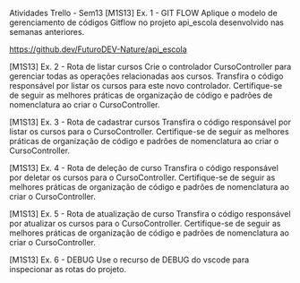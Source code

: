 Atividades Trello - Sem13
[M1S13] Ex. 1 - GIT FLOW
Aplique o modelo de gerenciamento de códigos Gitflow no projeto api_escola desenvolvido nas semanas anteriores.

https://github.dev/FuturoDEV-Nature/api_escola


[M1S13] Ex. 2 - Rota de listar cursos
Crie o controlador CursoController para gerenciar todas as operações relacionadas aos cursos. Transfira o código responsável por listar os cursos para este novo controlador.
Certifique-se de seguir as melhores práticas de organização de código e padrões de nomenclatura ao criar o CursoController.

[M1S13] Ex. 3 - Rota de cadastrar cursos
Transfira o código responsável por listar os cursos para o CursoController.
Certifique-se de seguir as melhores práticas de organização de código e padrões de nomenclatura ao criar o CursoController.

[M1S13] Ex. 4 - Rota de deleção de curso
Transfira o código responsável por deletar os cursos para o CursoController.
Certifique-se de seguir as melhores práticas de organização de código e padrões de nomenclatura ao criar o CursoController.

[M1S13] Ex. 5 - Rota de atualização de curso
Transfira o código responsável por atualizar os cursos para o CursoController.
Certifique-se de seguir as melhores práticas de organização de código e padrões de nomenclatura ao criar o CursoController.

[M1S13] Ex. 6 - DEBUG
Use o recurso de DEBUG do vscode para inspecionar as rotas do projeto.